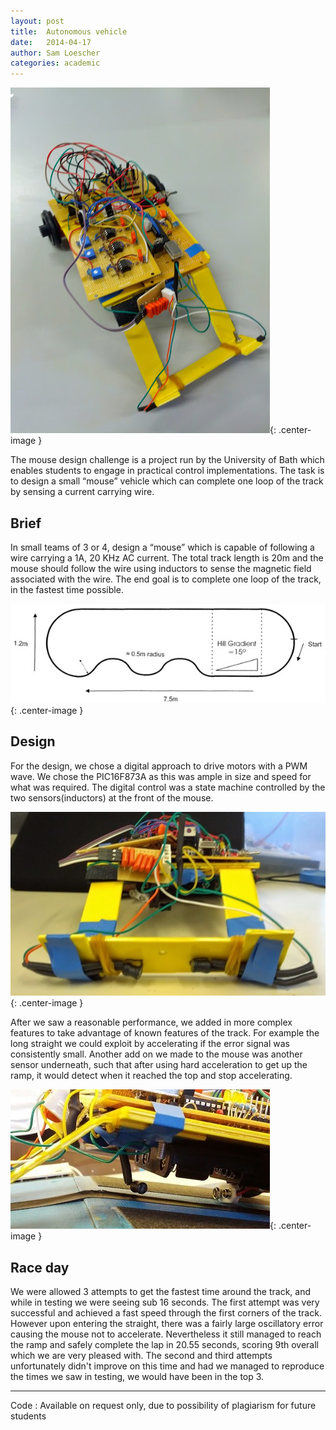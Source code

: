 ```yaml
---
layout: post
title:  Autonomous vehicle
date:   2014-04-17
author: Sam Loescher
categories: academic
---
```


![Mouse](/images/mouse/mouse.jpg){: .center-image }

The mouse design challenge is a project run by the University of Bath which enables students to engage in practical control implementations. The task is to design a small “mouse” vehicle which can complete one loop of the track by sensing a current carrying wire.

## Brief

In small teams of 3 or 4, design a “mouse” which is capable of following a wire carrying a 1A, 20 KHz AC current. The total track length is 20m and the mouse should follow the wire using inductors to sense the magnetic field associated with the wire. The end goal is to complete one loop of the track, in the fastest time possible.

![Brief](/images/mouse/mouse_track.jpg){: .center-image }

## Design

For the design, we chose a digital approach to drive motors with a PWM wave. We chose the PIC16F873A as this was ample in size and speed for what was required. The digital control was a state machine controlled by the two sensors(inductors) at the front of the mouse.

![Sensors](/images/mouse/mouse_sensors.jpg){: .center-image }

After we saw a reasonable performance, we added in more complex features to take advantage of known features of the track. For example the long straight we could exploit by accelerating if the error signal was consistently small. Another add on we made to the mouse was another sensor underneath, such that after using hard acceleration to get up the ramp, it would detect when it reached the top and stop accelerating.

![Booster](/images/mouse/mouse_booster.jpg){: .center-image }

## Race day

We were allowed 3 attempts to get the fastest time around the track, and while in testing we were seeing sub 16 seconds. The first attempt was very successful and achieved a fast speed through the first corners of the track. However upon entering the straight, there was a fairly large oscillatory error causing the mouse not to accelerate. Nevertheless it still managed to reach the ramp and safely complete the lap in 20.55 seconds, scoring 9th overall which we are very pleased with. The second and third attempts unfortunately didn't improve on this time and had we managed to reproduce the times we saw in testing, we would have been in the top 3.

___

Code : Available on request only, due to possibility of plagiarism for future students